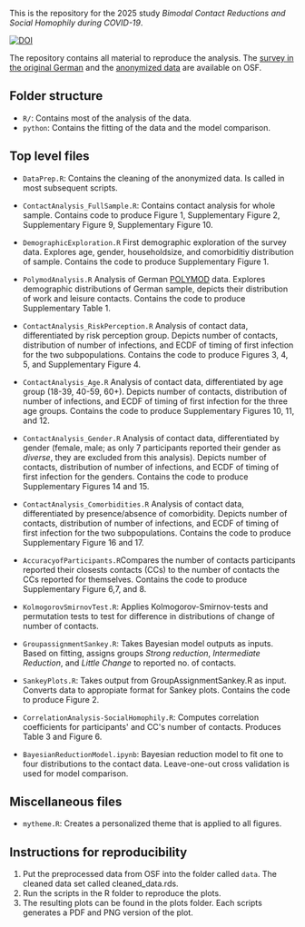 This is the repository for the 2025 study _Bimodal Contact Reductions and Social Homophily during COVID-19_.

[![DOI](https://zenodo.org/badge/DOI/10.5281/zenodo.15783898.svg)](https://doi.org/10.5281/zenodo.15783898)

The repository contains all material to reproduce the analysis.
The [survey in the original German](https://osf.io/rtjzu) and the [anonymized data](https://osf.io/7vzgd/) are available on OSF.

## Folder structure

-   `R/`: Contains most of the analysis of the data.
-   `python`: Contains the fitting of the data and the model comparison.

## Top level files

- `DataPrep.R`: Contains the cleaning of the anonymized data. Is called in most subsequent scripts.

- `ContactAnalysis_FullSample.R`: Contains contact analysis for whole sample. Contains code to produce Figure 1, Supplementary Figure 2, Supplementary Figure 9, Supplementary Figure 10.

- `DemographicExploration.R` First demographic exploration of the survey data. Explores age, gender, householdsize, and comorbiditiy distribution of sample. Contains the code to produce Supplementary Figure 1.

- `PolymodAnalysis.R` Analysis of German [POLYMOD](https://doi.org/10.1371/journal.pmed.0050074) data. Explores demographic distributions of German sample, depicts their distribution of work and leisure contacts. Contains the code to produce Supplementary Table 1.

- `ContactAnalysis_RiskPerception.R` Analysis of contact data, differentiated by risk perception group. Depicts number of contacts, distribution of number of infections, and ECDF of timing of first infection for the two subpopulations. Contains the code to produce Figures 3, 4, 5, and Supplementary Figure 4.

- `ContactAnalysis_Age.R` Analysis of contact data, differentiated by age group (18-39, 40-59, 60+). Depicts number of contacts, distribution of number of infections, and ECDF of timing of first infection for the three age groups. Contains the code to produce Supplementary Figures 10, 11, and 12.

- `ContactAnalysis_Gender.R` Analysis of contact data, differentiated by gender (female, male; as only 7 participants reported their gender as *diverse*, they are excluded from this analysis). Depicts number of contacts, distribution of number of infections, and ECDF of timing of first infection for the genders. Contains the code to produce Supplementary Figures 14 and 15.

- `ContactAnalysis_Comorbidities.R` Analysis of contact data, differentiated by presence/absence of comorbidity. Depicts number of contacts, distribution of number of infections, and ECDF of timing of first infection for the two subpopulations. Contains the code to produce Supplementary Figure 16 and 17.

- `AccuracyofParticipants.R`Compares the number of contacts participants reported their closests contacts (CCs) to the number of contacts the CCs reported for themselves. Contains the code to produce Supplementary Figure 6,7, and 8.

- `KolmogorovSmirnovTest.R`: Applies Kolmogorov-Smirnov-tests and permutation tests to test for difference in distributions of change of number of contacts.   

- `GroupassignmentSankey.R`: Takes Bayesian model outputs as inputs. Based on fitting, assigns groups _Strong reduction_, _Intermediate Reduction_, and _Little Change_ to reported no. of contacts.

- `SankeyPlots.R`: Takes output from GroupAssignmentSankey.R as input. Converts data to appropiate format for Sankey plots. Contains the code to produce Figure 2. 

- `CorrelationAnalysis-SocialHomophily.R`: Computes correlation coefficients for participants' and CC's number of contacts. Produces Table 3 and Figure 6.

- `BayesianReductionModel.ipynb`: Bayesian reduction model to fit one to four distributions to the contact data. Leave-one-out cross validation is used for model comparison. 

## Miscellaneous files
- `mytheme.R`: Creates a personalized theme that is applied to all figures. 

## Instructions for reproducibility

1. Put the preprocessed data from OSF into the folder called `data`. The cleaned data set called cleaned_data.rds.
2. Run the scripts in the R folder to reproduce the plots.
3. The resulting plots can be found in the plots folder. Each scripts generates a PDF and PNG version of the plot.
